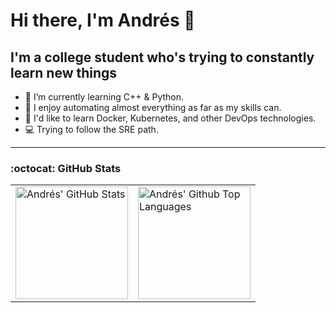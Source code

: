 # Hi there, I'm Andrés 👋

## I'm a college student who's trying to constantly learn new things

- 🌱 I’m currently learning C++ & Python.
- 🤖 I enjoy automating almost everything as far as my skills can.
- 🤔 I'd like to learn Docker, Kubernetes, and other DevOps technologies.
- 💻 Trying to follow the SRE path.

<!-- ### Languages and Tools: -->
<!-- Soon -->

---

### :octocat: GitHub Stats

<div align="center">
  <table border="0" cellpadding="0" cellspacing="0">
    <tr>
      <td>
        <a href="https://github.com/afgalvan#user-62343874-pinned-items-reorder-form">
          <img alt="Andrés' GitHub Stats" height="180rem" src="https://github-readme-stats.vercel.app/api?username=afgalvan&count_private=true&show_icons=true&include_all_commits=true&hide_border=true&title_color=ffff&icon_color=58a6ff&text_color=c9d1d9&bg_color=0d1117" />
        </a>
      </td>
      <td>
        <a href="https://github.com/afgalvan?tab=repositories&type=source">
          <img alt= "Andrés' Github Top Languages" height="180rem" src="https://github-readme-stats.vercel.app/api/top-langs/?username=afgalvan&layout=compact&hide_border=true&title_color=ffff&icon_color=58a6ff&text_color=c9d1d9&bg_color=0d1117&langs_count=6" />
        </a>
      </td>
    </tr>
  </table>
</div>

